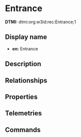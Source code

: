 # Entrance
**DTMI:** dtmi:org:w3id:rec:Entrance;1
## Display name
- **en:** Entrance
## Description
## Relationships
## Properties
## Telemetries
## Commands
